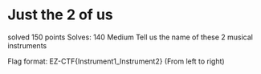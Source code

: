 # Just the 2 of us
solved 150 points
Solves: 140  Medium
Tell us the name of these 2 musical instruments

Flag format: EZ-CTF{Instrument1_Instrument2}
(From left to right)


